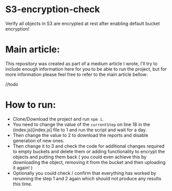 # S3-encryption-check
Verify all objects in S3 are encrypted at rest after enabling default bucket encryption!

# Main article:
This repository was created as part of a medium article I wrote, I'll try to include enough information here for you to be able to run the project, but for more information please feel free to refer to the main article bellow:

//todo


# How to run:

- Clone/Download the project and run `npm i`.
- You need to change the value of the `currentStep` on line 18 in the (index.js)[index.js] file to 1 and run the script and wait for a day.
- Then change the value to 2 to download the reports and disable generation of new ones.
- Then change it to 3 and check the code for additional changes required to empty buckets and delete them or adding functionality to encrypt the objects and putting them back ( you could even achieve this by downloading the object, removing it from the bucket and then uploading it again! )
- Optionally you could check / confirm that everything has worked by rerunning the step 1 and 2 again which should not produce any results this time. 





